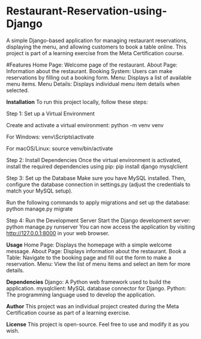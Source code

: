 # Restaurant-Reservation-using-Django

A simple Django-based application for managing restaurant reservations, displaying the menu, and allowing customers to book a table online. This project is part of a learning exercise from the Meta Certification course.

#Features
Home Page: Welcome page of the restaurant.
About Page: Information about the restaurant.
Booking System: Users can make reservations by filling out a booking form.
Menu: Displays a list of available menu items.
Menu Details: Displays individual menu item details when selected.

__Installation__
To run this project locally, follow these steps:

Step 1: Set up a Virtual Environment

Create and activate a virtual environment:
python -m venv venv


For Windows:
venv\Scripts\activate


For macOS/Linux:
source venv/bin/activate


Step 2: Install Dependencies
Once the virtual environment is activated, install the required dependencies using pip:
pip install django mysqlclient

Step 3: Set up the Database
Make sure you have MySQL installed. Then, configure the database connection in settings.py (adjust the credentials to match your MySQL setup).

Run the following commands to apply migrations and set up the database:
python manage.py migrate

Step 4: Run the Development Server
Start the Django development server:
python manage.py runserver
You can now access the application by visiting http://127.0.0.1:8000 in your web browser.

__Usage__
Home Page: Displays the homepage with a simple welcome message.
About Page: Displays information about the restaurant.
Book a Table: Navigate to the booking page and fill out the form to make a reservation.
Menu: View the list of menu items and select an item for more details.

__Dependencies__
Django: A Python web framework used to build the application.
mysqlclient: MySQL database connector for Django.
Python: The programming language used to develop the application.

__Author__
This project was an individual project created during the Meta Certification course as part of a learning exercise.

__License__
This project is open-source. Feel free to use and modify it as you wish.
